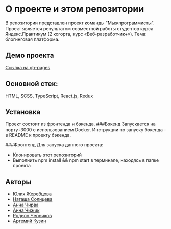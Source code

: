 # О проекте и этом репозитории
В репозитории представлен проект команды "Мыжпрограммисты". <br />
Проект является результатом совместной работы студентов курса Яндекс.Практикум (2 когорта, курс «Веб-разработчик+»).
Тема: блогинговая платформа.

## Демо проекта

[Ссылка на gh-pages](https://frantsuzova.github.io/#/)

## Основной стек: 
HTML, SCSS, TypeScript, React.js, Redux

## Установка

Проект состоит из фронтенда и бэкенда.
###Бэкенд
Запускается на порту :3000 с использованием Docker. Инструкции по запуску бэкенда - в README к проекту бэкенда.

###Фронтенд
Для запуска данного проекта:
- Клонировать этот репозиторий
- Выполнить npm install && npm start в терминале, находясь в папке проекта

## Авторы

- [Юлия Жеребцова](https://github.com/yuliazherebtsova)
- [Наташа Солнцева](https://github.com/NatashaSolntseva)
- [Анна Чирва](https://github.com/Leprecocoa)
- [Анна Чижик](https://github.com/Frantsuzova)
- [Родион Черников](https://github.com/RoChernikov)
- [Артемий Кузин](https://github.com/kuzinartemiy)
